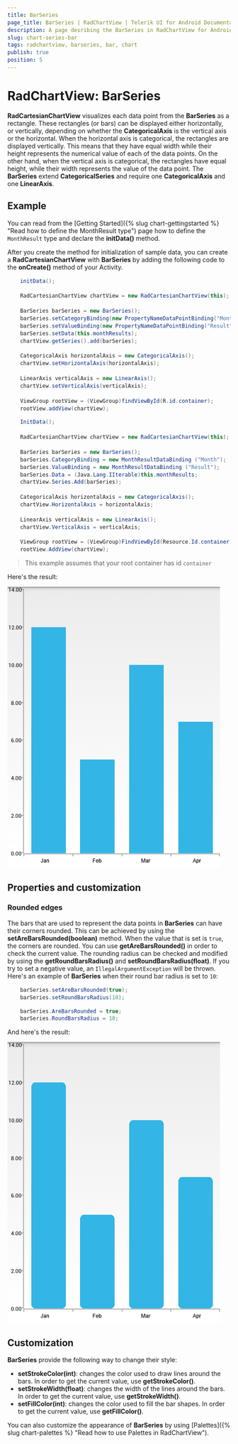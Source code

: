 ```yaml
---
title: BarSeries
page_title: BarSeries | RadChartView | Telerik UI for Android Documentation
description: A page desribing the BarSeries in RadChartView for Android. This article explains the most important things you need to know before using BarSeries.
slug: chart-series-bar
tags: radchartview, barseries, bar, chart
publish: true
position: 5
---
```


# RadChartView: BarSeries

**RadCartesianChartView** visualizes each data point from the **BarSeries** as a rectangle. These rectangles (or bars) can be displayed either horizontally, or vertically, depending on whether the **CategoricalAxis** is the vertical axis or the horizontal. When the horizontal axis is categorical, the rectangles are displayed vertically. This means that they have equal width while their height represents the numerical value of each of the data points. On the other hand, when the vertical axis is categorical, the rectangles have equal height, while their width represents the value of the data point. The **BarSeries** extend **CategoricalSeries** and require one **CategoricalAxis** and one **LinearAxis**.

## Example

You can read from the [Getting Started]({% slug chart-gettingstarted %} "Read how to define the MonthResult type") page how to define the `MonthResult` type and declare the **initData()** method.

After you create the method for initialization of sample data, you can create a **RadCartesianChartView** with **BarSeries** by adding the following code to the **onCreate()** method of your Activity.

```Java
	initData();

	RadCartesianChartView chartView = new RadCartesianChartView(this);

	BarSeries barSeries = new BarSeries();
	barSeries.setCategoryBinding(new PropertyNameDataPointBinding("Month"));
	barSeries.setValueBinding(new PropertyNameDataPointBinding("Result"));
	barSeries.setData(this.monthResults);
	chartView.getSeries().add(barSeries);

	CategoricalAxis horizontalAxis = new CategoricalAxis();
	chartView.setHorizontalAxis(horizontalAxis);

	LinearAxis verticalAxis = new LinearAxis();
	chartView.setVerticalAxis(verticalAxis);

	ViewGroup rootView = (ViewGroup)findViewById(R.id.container);
	rootView.addView(chartView);
```
```C#
	InitData();

	RadCartesianChartView chartView = new RadCartesianChartView(this);

	BarSeries barSeries = new BarSeries();
	barSeries.CategoryBinding = new MonthResultDataBinding ("Month");
	barSeries.ValueBinding = new MonthResultDataBinding ("Result");
	barSeries.Data = (Java.Lang.IIterable)this.monthResults;
	chartView.Series.Add(barSeries);

	CategoricalAxis horizontalAxis = new CategoricalAxis();
	chartView.HorizontalAxis = horizontalAxis;

	LinearAxis verticalAxis = new LinearAxis();
	chartView.VerticalAxis = verticalAxis;

	ViewGroup rootView = (ViewGroup)FindViewById(Resource.Id.container);
	rootView.AddView(chartView);
```

> This example assumes that your root container has id `container`

Here's the result:

![TelerikUI-Chart-Series-Bar](images/chart-series-bar-1.png "Demo of Cartesian chart with BarSeries.")

## Properties and customization

### Rounded edges

The bars that are used to represent the data points in **BarSeries** can have their corners rounded. This can be achieved by using the **setAreBarsRounded(boolean)** method. When the value that is set is `true`, the corners are rounded. You can use **getAreBarsRounded()** in order to check the current value. The rounding radius can be checked and modified by using the **getRoundBarsRadius()** and **setRoundBarsRadius(float)**. If you try to set a negative value, an `IllegalArgumentException` will be thrown. Here's an example of **BarSeries** when their round bar radius is set to `10`:

```Java
	barSeries.setAreBarsRounded(true);
	barSeries.setRoundBarsRadius(10);
```
```C#
	barSeries.AreBarsRounded = true;
	barSeries.RoundBarsRadius = 10;
```

And here's the result:

![TelerikUI-Chart-Series-RoundedBars](images/chart-series-bar-2.png "Demo of Cartesian chart with BarSeries with round corners.")

## Customization

**BarSeries** provide the following way to change their style:

* **setStrokeColor(int)**: changes the color used to draw lines around the bars. In order to get the current value, use **getStrokeColor()**.
* **setStrokeWidth(float)**: changes the width of the lines around the bars. In order to get the current value, use **getStrokeWidth()**.
* **setFillColor(int)**: changes the color used to fill the bar shapes. In order to get the current value, use **getFillColor()**.

You can also customize the appearance of **BarSeries** by using [Palettes]({% slug chart-palettes %} "Read how to use Palettes in RadChartView").
